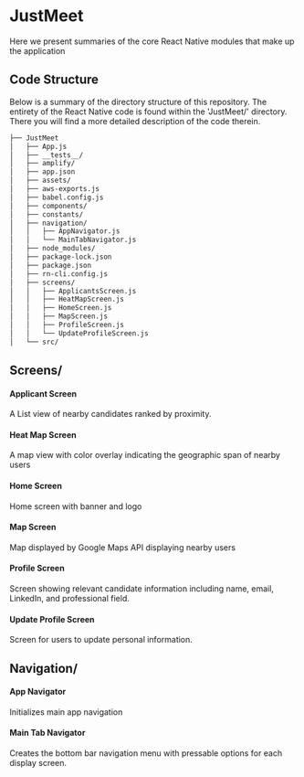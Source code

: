 # JustMeet
Here we present summaries of the core React Native modules that make up the application

## Code Structure
Below is a summary of the directory structure of this repository. The entirety of the React Native code is found within the 'JustMeet/' directory. There you will find a more detailed description of the code therein. 

```bash
├── JustMeet
│   ├── App.js
│   ├── __tests__/
│   ├── amplify/
│   ├── app.json
│   ├── assets/
│   ├── aws-exports.js
│   ├── babel.config.js
│   ├── components/
│   ├── constants/
│   ├── navigation/
│   │   ├── AppNavigator.js
│   │   └── MainTabNavigator.js
│   ├── node_modules/
│   ├── package-lock.json
│   ├── package.json
│   ├── rn-cli.config.js
│   ├── screens/
│   │   ├── ApplicantsScreen.js
│   │   ├── HeatMapScreen.js
│   │   ├── HomeScreen.js
│   │   ├── MapScreen.js
│   │   ├── ProfileScreen.js
│   │   └── UpdateProfileScreen.js
│   └── src/
```

## Screens/
#### Applicant Screen
A List view of nearby candidates ranked by proximity.

#### Heat Map Screen
A map view with color overlay indicating the geographic span of nearby users

#### Home Screen
Home screen with banner and logo

#### Map Screen
Map displayed by Google Maps API displaying nearby users

#### Profile Screen
Screen showing relevant candidate information including name, email, LinkedIn, and professional field.

#### Update Profile Screen
Screen for users to update personal information.

## Navigation/
#### App Navigator
Initializes main app navigation

#### Main Tab Navigator
Creates the bottom bar navigation menu with pressable options for each display screen. 
